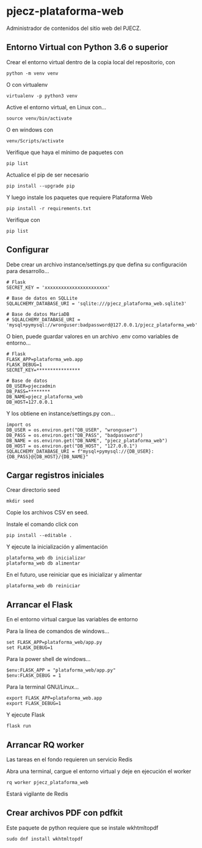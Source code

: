# pjecz-plataforma-web

Administrador de contenidos del sitio web del PJECZ.

## Entorno Virtual con Python 3.6 o superior

Crear el entorno virtual dentro de la copia local del repositorio, con

    python -m venv venv

O con virtualenv

    virtualenv -p python3 venv

Active el entorno virtual, en Linux con...

    source venv/bin/activate

O en windows con

    venv/Scripts/activate

Verifique que haya el mínimo de paquetes con

    pip list

Actualice el pip de ser necesario

    pip install --upgrade pip

Y luego instale los paquetes que requiere Plataforma Web

    pip install -r requirements.txt

Verifique con

    pip list

## Configurar

Debe crear un archivo instance/settings.py que defina su configuración para desarrollo...

    # Flask
    SECRET_KEY = 'xxxxxxxxxxxxxxxxxxxxxxx'

    # Base de datos en SQLLite
    SQLALCHEMY_DATABASE_URI = 'sqlite:///pjecz_plataforma_web.sqlite3'

    # Base de datos MariaDB
    # SQLALCHEMY_DATABASE_URI = 'mysql+pymysql://wronguser:badpassword@127.0.0.1/pjecz_plataforma_web'

O bien, puede guardar valores en un archivo .env como variables de entorno...

    # Flask
    FLASK_APP=plataforma_web.app
    FLASK_DEBUG=1
    SECRET_KEY=****************

    # Base de datos
    DB_USER=pjeczadmin
    DB_PASS=********
    DB_NAME=pjecz_plataforma_web
    DB_HOST=127.0.0.1

Y los obtiene en instance/settings.py con...

    import os
    DB_USER = os.environ.get("DB_USER", "wronguser")
    DB_PASS = os.environ.get("DB_PASS", "badpassword")
    DB_NAME = os.environ.get("DB_NAME", "pjecz_plataforma_web")
    DB_HOST = os.environ.get("DB_HOST", "127.0.0.1")
    SQLALCHEMY_DATABASE_URI = f"mysql+pymysql://{DB_USER}:{DB_PASS}@{DB_HOST}/{DB_NAME}"

## Cargar registros iniciales

Crear directorio seed

    mkdir seed

Copie los archivos CSV en seed.

Instale el comando click con

    pip install --editable .

Y ejecute la inicialización y alimentación

    plataforma_web db inicializar
    plataforma_web db alimentar

En el futuro, use reiniciar que es inicializar y alimentar

    plataforma_web db reiniciar

## Arrancar el Flask

En el entorno virtual cargue las variables de entorno

Para la línea de comandos de windows...

    set FLASK_APP=plataforma_web/app.py
    set FLASK_DEBUG=1

Para la power shell de windows...

    $env:FLASK_APP = "plataforma_web/app.py"
    $env:FLASK_DEBUG = 1

Para la terminal GNU/Linux...

    export FLASK_APP=plataforma_web.app
    export FLASK_DEBUG=1

Y ejecute Flask

    flask run

## Arrancar RQ worker

Las tareas en el fondo requieren un servicio Redis

Abra una terminal, cargue el entorno virtual y deje en ejecución el worker

    rq worker pjecz_plataforma_web

Estará vigilante de Redis

## Crear archivos PDF con pdfkit

Este paquete de python requiere que se instale wkhtmltopdf

    sudo dnf install wkhtmltopdf
